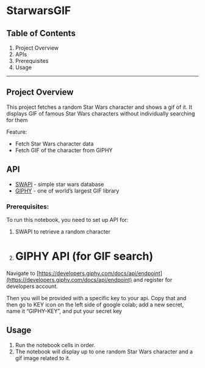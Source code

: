 # StarwarsGIF

## **Table of Contents**

1. Project Overview  
2. APIs   
3. Prerequisites  
4. Usage

---

## **Project Overview**

This project fetches a random Star Wars character and shows a gif of it. It displays GIF of famous Star Wars characters without individually searching for them 

Feature: 

* Fetch Star Wars character data   
* Fetch GIF of the character from GIPHY

## **API** 

* [SWAPI](https://swapi.dev/) \- simple star wars database   
* [GIPHY](https://developers.giphy.com/docs/api/endpoint/) \- one of world’s largest GIF library 

### **Prerequisites:**

To run this notebook, you need to set up API for:

1. SWAPI to retrieve a random character

2. # GIPHY API (for GIF search)

Navigate to [https://developers.giphy.com/docs/api/endpoint](https://developers.giphy.com/docs/api/endpoint) and register for developers account.

Then you will be provided with a specific key to your api. Copy that and then go to KEY icon on the left side of google colab; add a new secret, name it “GIPHY-KEY”, and put your secret key

## **Usage**

1. Run the notebook cells in order.  
2. The notebook will display up to one random Star Wars character and a gif image related to it.

